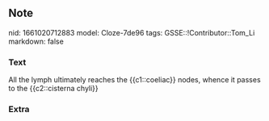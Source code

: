 ## Note
nid: 1661020712883
model: Cloze-7de96
tags: GSSE::!Contributor::Tom_Li
markdown: false

### Text
<div>
  All the lymph ultimately reaches the {{c1::coeliac}} nodes,
  whence it passes to the {{c2::cisterna chyli}}
</div>

### Extra

